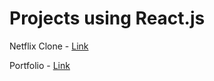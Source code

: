# Projects using React.js

Netflix Clone - [Link](https://netflix-clone-991b6.web.app)  

Portfolio - [Link](https://resume-c79a2.web.app)

